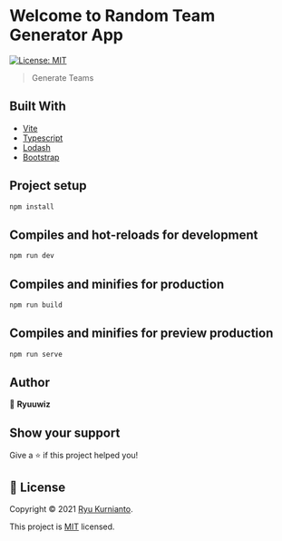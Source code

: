 # Welcome to Random Team Generator App

[![License: MIT](https://img.shields.io/badge/License-MIT/License-yellow.svg)](https://www.mit.edu/~amini/LICENSE.md)

> Generate Teams

## Built With

- [Vite](https://vitejs.dev/)
- [Typescript](https://www.typescriptlang.org/)
- [Lodash](https://lodash.com/)
- [Bootstrap](https://getbootstrap.com/)

## Project setup

```sh
npm install
```

## Compiles and hot-reloads for development

```sh
npm run dev
```

## Compiles and minifies for production

```sh
npm run build
```

## Compiles and minifies for preview production

```sh
npm run serve
```

## Author

👤 **Ryuuwiz**

## Show your support

Give a ⭐️ if this project helped you!

## 📝 License

Copyright © 2021 [Ryu Kurnianto](https://github.com/ryuuwiz).

This project is [MIT](https://www.mit.edu/~amini/LICENSE.md) licensed.
